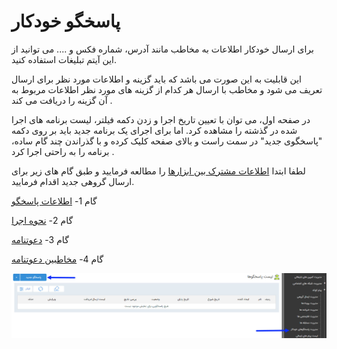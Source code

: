 # پاسخگو خودکار

برای ارسال خودکار اطلاعات به مخاطب مانند آدرس، شماره فکس و .... می توانید از این آیتم تبلیغات استفاده کنید.

این قابلیت به این صورت می باشد که باید گزینه و اطلاعات مورد نظر برای ارسال تعریف می شود و مخاطب با ارسال هر کدام از گزینه های مورد نظر اطلاعات مربوط به آن گزینه را دریافت می کند . 

در صفحه اول، می توان با تعیین تاریخ اجرا و زدن دکمه فیلتر، لیست برنامه های اجرا شده در گذشته را مشاهده کرد. اما برای اجرای یک برنامه جدید باید بر روی دکمه "پاسخگوی جدید" در سمت راست و بالای صفحه کلیک کرده و با گذراندن چند گام ساده، برنامه را به راحتی اجرا کرد .

لطفا ابتدا [اطلاعات مشترک بین ابزارها](https://github.com/1stco/PayamGostarDocs/blob/master/Help/Marketing/moshtarak-abzar/moshtarak-abzar.md) را مطالعه فرمایید و طبق گام های زیر برای ارسال گروهی جدید اقدام فرمایید.


 گام 1- [اطلاعات پاسخگو](https://github.com/1stco/PayamGostarDocs/blob/master/Help/Marketing/sms/Autoresponder/1-avalie-khodkar/1-avalie-khodkar.md)

گام 2-  [نحوه اجرا](https://github.com/1stco/PayamGostarDocs/blob/master/Help/Marketing/sms/Autoresponder/2-nahveejra-khodkar/2-nahveejra-pasokh-khodkar.md)


گام 3-  [دعوتنامه](https://github.com/1stco/PayamGostarDocs/blob/master/Help/Marketing/sms/Autoresponder/3-davatname-pasokh-khodkar/3-davatname-pasokh-khodkar.md)

گام 4-  [مخاطبین دعوتنامه](https://github.com/1stco/PayamGostarDocs/blob/master/Help/Marketing/sms/Autoresponder/4-mokhatab-pasokh-khodkar/4-mokhatab-pasokh-khodkar.md)


![](advertising-sendingautoanswer.jpg)

